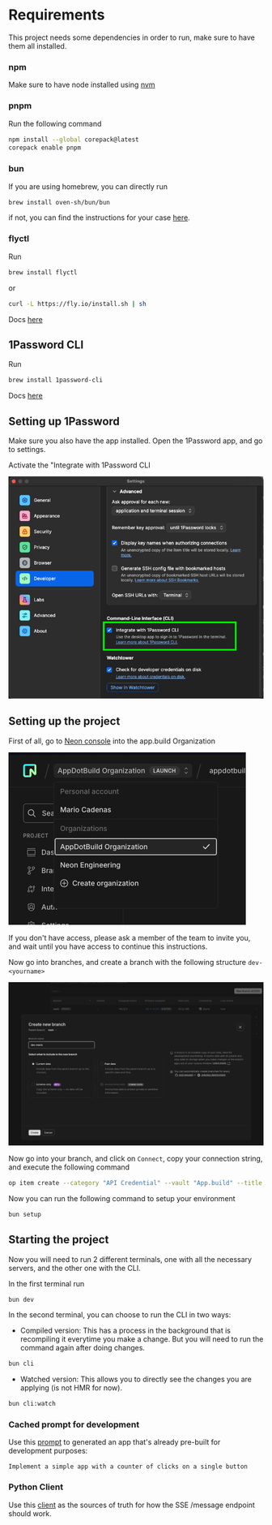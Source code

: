 # Requirements

This project needs some dependencies in order to run, make sure to have them all installed.

### npm

Make sure to have node installed using [nvm](https://github.com/nvm-sh/nvm)

### pnpm

Run the following command

```bash
npm install --global corepack@latest
corepack enable pnpm
```

### bun

If you are using homebrew, you can directly run

```bash
brew install oven-sh/bun/bun
```

if not, you can find the instructions for your case [here](https://bun.sh/docs/installation#macos-and-linux).

### flyctl

Run

```bash
brew install flyctl
```

or

```bash
curl -L https://fly.io/install.sh | sh
```

Docs [here](https://fly.io/docs/flyctl/install/)

## 1Password CLI

Run

```bash
brew install 1password-cli
```

Docs [here](https://developer.1password.com/docs/cli/get-started)

## Setting up 1Password

Make sure you also have the app installed. Open the 1Password app, and go to settings.

Activate the "Integrate with 1Password CLI

![1Password CLI integration](docs/images/1password-integration.png)

## Setting up the project

First of all, go to [Neon console](https://console.neon.tech/app/projects/damp-surf-76179452/branches/br-proud-wave-a84j8pq6?branchId=br-proud-wave-a84j8pq6&database=neondb) into the app.build Organization

![Organization Picker](docs/images/organization-picker.png)

If you don't have access, please ask a member of the team to invite you, and wait until you have access to continue this instructions.

Now go into branches, and create a branch with the following structure `dev-<yourname>`

![Branch creation](docs/images/branch-creation.png)

Now go into your branch, and click on `Connect`, copy your connection string, and execute the following command

```bash
op item create --category "API Credential" --vault "App.build" --title "DATABASE_URL_$(echo "$USER" | tr '[:lower:]' '[:upper:]')" 'credential=<connection-string>' 'expires=2099-12-31'
```

Now you can run the following command to setup your environment

```bash
bun setup
```

## Starting the project

Now you will need to run 2 different terminals, one with all the necessary servers, and the other one with the CLI.

In the first terminal run

```bash
bun dev
```

In the second terminal, you can choose to run the CLI in two ways:

- Compiled version: This has a process in the background that is recompiling it everytime you make a change. But you will need to run the command again after doing changes.

```bash
bun cli
```

- Watched version: This allows you to directly see the changes you are applying (is not HMR for now).

```bash
bun cli:watch
```

### Cached prompt for development

Use this [prompt](https://github.com/appdotbuild/agent/blob/main/agent/api/agent_server/agent_api_client.py#L21) to generated an app that's already pre-built for development purposes:

```
Implement a simple app with a counter of clicks on a single button
```

### Python Client

Use this [client](https://github.com/appdotbuild/agent/blob/main/agent/api/agent_server/agent_client.py) as the sources of truth for how the SSE /message endpoint should work.

